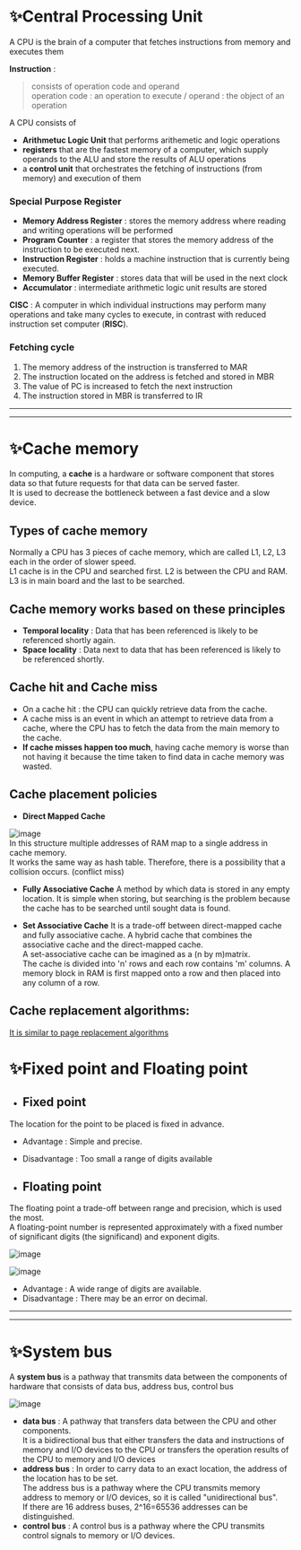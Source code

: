# ✨Central Processing Unit
A CPU is the brain of a computer that fetches instructions from memory and executes them<br>

**Instruction** : 
>consists of operation code and operand<br>
>operation code : an operation to execute / operand : the object of an operation

A CPU consists of
* **Arithmetuc Logic Unit** that performs arithemetic and logic operations
* **registers** that are the fastest memory of a computer, which supply operands to the ALU and store the results of ALU operations
* a **control unit** that orchestrates the fetching of instructions (from memory) and execution of them

### Special Purpose Register
* **Memory Address Register** : stores the memory address where reading and writing operations will be performed
* **Program Counter** : a register that stores the memory address of the instruction to be executed next.
* **Instruction Register** : holds a machine instruction that is currently being executed.
* **Memory Buffer Register** : stores data that will be used in the next clock
* **Accumulator** : intermediate arithmetic logic unit results are stored

**CISC** : A computer in which individual instructions may perform many operations and take many cycles to execute, in contrast with reduced instruction set computer (**RISC**).

### Fetching cycle
1. The memory address of the instruction is transferred to MAR
2. The instruction located on the address is fetched and stored in MBR
3. The value of PC is increased to fetch the next instruction
4. The instruction stored in MBR is transferred to IR
---
---
# ✨Cache memory
In computing, a **cache** is a hardware or software component that stores data so that future requests for that data can be served faster.<br>
It is used to decrease the bottleneck between a fast device and a slow device.<br>

## Types of cache memory
Normally a CPU has 3 pieces of cache memory, which are called L1, L2, L3 each in the order of slower speed.<br>
L1 cache is in the CPU and searched first. L2 is between the CPU and RAM. L3 is in main board and the last to be searched.

## Cache memory works based on these principles
* **Temporal locality** : Data that has been referenced is likely to be referenced shortly again.
* **Space locality** : Data next to data that has been referenced is likely to be referenced shortly.

## Cache hit and Cache miss
* On a cache hit : the CPU can quickly retrieve data from the cache.
* A cache miss is an event in which an attempt to retrieve data from a cache, where the CPU has to fetch the data from the main memory to the cache.<br>
* **If cache misses happen too much**, having cache memory is worse than not having it because the time taken to find data in cache memory was wasted.<br>

## Cache placement policies
* **Direct Mapped Cache**

![image](https://user-images.githubusercontent.com/67142421/177051043-23ec7372-938a-4b7c-b317-b7174a99eabd.png)<br>
In this structure multiple addresses of RAM map to a single address in cache memory.<br>
It works the same way as hash table. Therefore, there is a possibility that a collision occurs. (conflict miss)

* **Fully Associative Cache**
A method by which data is stored in any empty location. It is simple when storing, but searching is the problem because the cache has to be searched until sought data is found.

* **Set Associative Cache**
It is a trade-off between direct-mapped cache and fully associative cache. A hybrid cache that combines the associative cache and the direct-mapped cache.<br>
A set-associative cache can be imagined as a (n by m)matrix.<br>
The cache is divided into 'n' rows and each row contains 'm' columns. A memory block in RAM is first mapped onto a row and then placed into any column of a row.

## Cache replacement algorithms:
[It is similar to page replacement algorithms](https://github.com/vacu9708/Fundamental-knowledge/tree/main/Operating%20system/Memory%20management)

# ✨Fixed point and Floating point
* ## Fixed point
The location for the point to be placed is fixed in advance.
* Advantage : Simple and precise.
* Disadvantage : Too small a range of digits available

* ## Floating point
The floating point a trade-off between range and precision, which is used the most.<br>
A floating-point number is represented approximately with a fixed number of significant digits (the significand) and exponent digits.

![image](https://user-images.githubusercontent.com/67142421/177052503-2f8fff7b-28ca-486a-8a13-e2cbf473930a.png)

![image](https://user-images.githubusercontent.com/67142421/177052506-bb3fb3dd-9ddc-4043-9ef8-13158f628f29.png)

* Advantage : A wide range of digits are available.
* Disadvantage : There may be an error on decimal.
---
---
# ✨System bus
A **system bus** is a pathway that transmits data between the components of hardware that consists of data bus, address bus, control bus

![image](https://user-images.githubusercontent.com/67142421/176787286-3282d915-5840-4a2a-8759-2577fa50ff02.png)

* **data bus** : A pathway that transfers data between the CPU and other components.<br>
It is a bidirectional bus that either transfers the data and instructions of memory and I/O devices to the CPU or transfers the operation results of the CPU to memory and I/O devices
* **address bus** : In order to carry data to an exact location, the address of the location has to be set.<br>
The address bus is a pathway where the CPU transmits memory address to memory or I/O devices, so it is called "unidirectional bus".<br>
If there are 16 address buses, 2^16=65536 addresses can be distinguished.
* **control bus** : A control bus is a pathway where the CPU transmits control signals to memory or I/O devices.
